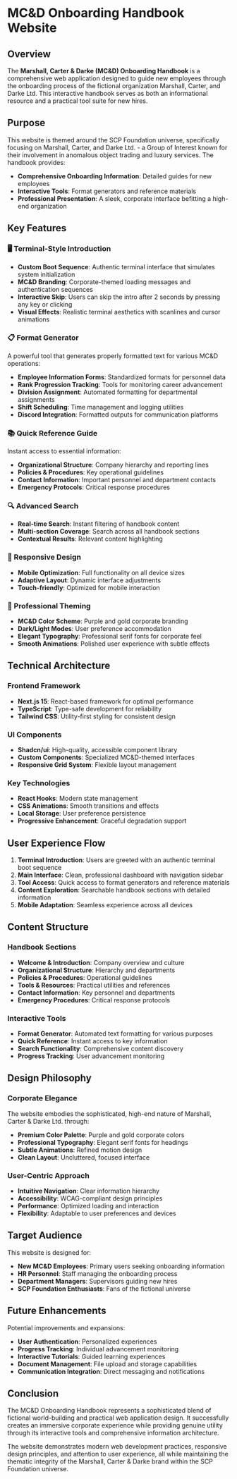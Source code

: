 # MC&D Onboarding Handbook Website

## Overview

The **Marshall, Carter & Darke (MC&D) Onboarding Handbook** is a comprehensive web application designed to guide new employees through the onboarding process of the fictional organization Marshall, Carter, and Darke Ltd. This interactive handbook serves as both an informational resource and a practical tool suite for new hires.

## Purpose

This website is themed around the SCP Foundation universe, specifically focusing on Marshall, Carter, and Darke Ltd. - a Group of Interest known for their involvement in anomalous object trading and luxury services. The handbook provides:

- **Comprehensive Onboarding Information**: Detailed guides for new employees
- **Interactive Tools**: Format generators and reference materials
- **Professional Presentation**: A sleek, corporate interface befitting a high-end organization

## Key Features

### 🖥️ Terminal-Style Introduction
- **Custom Boot Sequence**: Authentic terminal interface that simulates system initialization
- **MC&D Branding**: Corporate-themed loading messages and authentication sequences
- **Interactive Skip**: Users can skip the intro after 2 seconds by pressing any key or clicking
- **Visual Effects**: Realistic terminal aesthetics with scanlines and cursor animations

### 📋 Format Generator
A powerful tool that generates properly formatted text for various MC&D operations:
- **Employee Information Forms**: Standardized formats for personnel data
- **Rank Progression Tracking**: Tools for monitoring career advancement
- **Division Assignment**: Automated formatting for departmental assignments
- **Shift Scheduling**: Time management and logging utilities
- **Discord Integration**: Formatted outputs for communication platforms

### 📚 Quick Reference Guide
Instant access to essential information:
- **Organizational Structure**: Company hierarchy and reporting lines
- **Policies & Procedures**: Key operational guidelines
- **Contact Information**: Important personnel and department contacts
- **Emergency Protocols**: Critical response procedures

### 🔍 Advanced Search
- **Real-time Search**: Instant filtering of handbook content
- **Multi-section Coverage**: Search across all handbook sections
- **Contextual Results**: Relevant content highlighting

### 📱 Responsive Design
- **Mobile Optimization**: Full functionality on all device sizes
- **Adaptive Layout**: Dynamic interface adjustments
- **Touch-friendly**: Optimized for mobile interaction

### 🎨 Professional Theming
- **MC&D Color Scheme**: Purple and gold corporate branding
- **Dark/Light Modes**: User preference accommodation
- **Elegant Typography**: Professional serif fonts for corporate feel
- **Smooth Animations**: Polished user experience with subtle effects

## Technical Architecture

### Frontend Framework
- **Next.js 15**: React-based framework for optimal performance
- **TypeScript**: Type-safe development for reliability
- **Tailwind CSS**: Utility-first styling for consistent design

### UI Components
- **Shadcn/ui**: High-quality, accessible component library
- **Custom Components**: Specialized MC&D-themed interfaces
- **Responsive Grid System**: Flexible layout management

### Key Technologies
- **React Hooks**: Modern state management
- **CSS Animations**: Smooth transitions and effects
- **Local Storage**: User preference persistence
- **Progressive Enhancement**: Graceful degradation support

## User Experience Flow

1. **Terminal Introduction**: Users are greeted with an authentic terminal boot sequence
2. **Main Interface**: Clean, professional dashboard with navigation sidebar
3. **Tool Access**: Quick access to format generators and reference materials
4. **Content Exploration**: Searchable handbook sections with detailed information
5. **Mobile Adaptation**: Seamless experience across all devices

## Content Structure

### Handbook Sections
- **Welcome & Introduction**: Company overview and culture
- **Organizational Structure**: Hierarchy and departments
- **Policies & Procedures**: Operational guidelines
- **Tools & Resources**: Practical utilities and references
- **Contact Information**: Key personnel and departments
- **Emergency Procedures**: Critical response protocols

### Interactive Tools
- **Format Generator**: Automated text formatting for various purposes
- **Quick Reference**: Instant access to key information
- **Search Functionality**: Comprehensive content discovery
- **Progress Tracking**: User advancement monitoring

## Design Philosophy

### Corporate Elegance
The website embodies the sophisticated, high-end nature of Marshall, Carter & Darke Ltd. through:
- **Premium Color Palette**: Purple and gold corporate colors
- **Professional Typography**: Elegant serif fonts for headings
- **Subtle Animations**: Refined motion design
- **Clean Layout**: Uncluttered, focused interface

### User-Centric Approach
- **Intuitive Navigation**: Clear information hierarchy
- **Accessibility**: WCAG-compliant design principles
- **Performance**: Optimized loading and interaction
- **Flexibility**: Adaptable to user preferences and devices

## Target Audience

This website is designed for:
- **New MC&D Employees**: Primary users seeking onboarding information
- **HR Personnel**: Staff managing the onboarding process
- **Department Managers**: Supervisors guiding new hires
- **SCP Foundation Enthusiasts**: Fans of the fictional universe

## Future Enhancements

Potential improvements and expansions:
- **User Authentication**: Personalized experiences
- **Progress Tracking**: Individual advancement monitoring
- **Interactive Tutorials**: Guided learning experiences
- **Document Management**: File upload and storage capabilities
- **Communication Integration**: Direct messaging and notifications

## Conclusion

The MC&D Onboarding Handbook represents a sophisticated blend of fictional world-building and practical web application design. It successfully creates an immersive corporate experience while providing genuine utility through its interactive tools and comprehensive information architecture.

The website demonstrates modern web development practices, responsive design principles, and attention to user experience, all while maintaining the thematic integrity of the Marshall, Carter & Darke brand within the SCP Foundation universe.